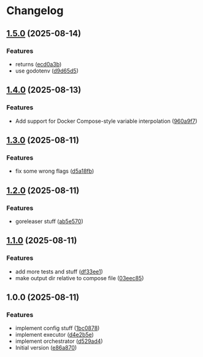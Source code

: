 # Changelog

## [1.5.0](https://github.com/staticaland/boilerplate-compose/compare/v1.4.0...v1.5.0) (2025-08-14)


### Features

* returns ([ecd0a3b](https://github.com/staticaland/boilerplate-compose/commit/ecd0a3ba699ef06bc1ffa81823f3672f0d5f49e9))
* use godotenv ([d9d65d5](https://github.com/staticaland/boilerplate-compose/commit/d9d65d5bda68b8b4e55ef2d9863be0820d97bbaf))

## [1.4.0](https://github.com/staticaland/boilerplate-compose/compare/v1.3.0...v1.4.0) (2025-08-13)


### Features

* Add support for Docker Compose-style variable interpolation ([960a9f7](https://github.com/staticaland/boilerplate-compose/commit/960a9f7c5fc6d8d3dbea919d6ee9d17eee7a210b))

## [1.3.0](https://github.com/staticaland/boilerplate-compose/compare/v1.2.0...v1.3.0) (2025-08-11)


### Features

* fix some wrong flags ([d5a18fb](https://github.com/staticaland/boilerplate-compose/commit/d5a18fb878411449a322e6098bd1caa8421414c7))

## [1.2.0](https://github.com/staticaland/boilerplate-compose/compare/v1.1.0...v1.2.0) (2025-08-11)


### Features

* goreleaser stuff ([ab5e570](https://github.com/staticaland/boilerplate-compose/commit/ab5e570dd20f02d0d5ab3a42f67723a85d4306fc))

## [1.1.0](https://github.com/staticaland/boilerplate-compose/compare/v1.0.0...v1.1.0) (2025-08-11)


### Features

* add more tests and stuff ([df33ee1](https://github.com/staticaland/boilerplate-compose/commit/df33ee19f8e2612953c23c39640549356c584adf))
* make output dir relative to compose file ([03eec85](https://github.com/staticaland/boilerplate-compose/commit/03eec85e26ae4b108f85c4d75bc6cb80ddcd0f31))

## 1.0.0 (2025-08-11)


### Features

* implement config stuff ([1bc0878](https://github.com/staticaland/boilerplate-compose/commit/1bc08781b58b590486aad7d0b707241c97722018))
* implement executor ([d4e2b5e](https://github.com/staticaland/boilerplate-compose/commit/d4e2b5eedf9cc87c6701782c7a9d9ddcf05337c4))
* implement orchestrator ([d529ad4](https://github.com/staticaland/boilerplate-compose/commit/d529ad4bed0b0a5cf40f6073e4b34746113b28c4))
* Initial version ([e86a870](https://github.com/staticaland/boilerplate-compose/commit/e86a87033c8fd755cc016812159c49a4a131d5c2))
